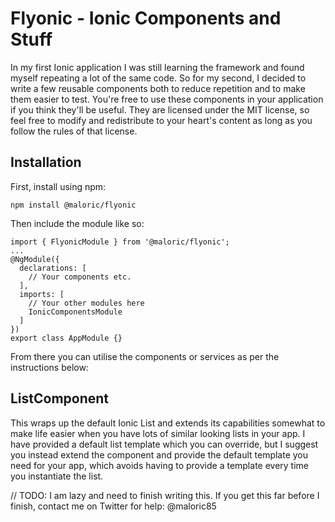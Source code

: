 # Flyonic - Ionic Components and Stuff

In my first Ionic application I was still learning the framework and found myself repeating a lot of the same code. So for my second, I decided to write a few reusable components both to reduce repetition and to make them easier to test. You're free to use these components in your application if you think they'll be useful. They are licensed under the MIT license, so feel free to modify and redistribute to your heart's content as long as you follow the rules of that license.

## Installation

First, install using npm:

    npm install @maloric/flyonic

Then include the module like so:

    import { FlyonicModule } from '@maloric/flyonic';
    ...
    @NgModule({
      declarations: [
        // Your components etc.
      ],
      imports: [
        // Your other modules here
        IonicComponentsModule
      ]
    })
    export class AppModule {}

From there you can utilise the components or services as per the instructions below:

## ListComponent

This wraps up the default Ionic List and extends its capabilities somewhat to make life easier when you have lots of similar looking lists in your app. I have provided a default list template which you can override, but I suggest you instead extend the component and provide the default template you need for your app, which avoids having to provide a template every time you instantiate the list.

// TODO: I am lazy and need to finish writing this. If you get this far before I finish, contact me on Twitter for help: @maloric85
